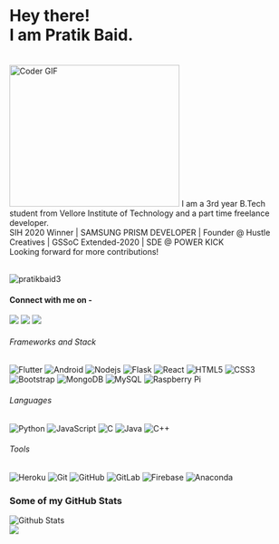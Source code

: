# Hey there!<br>I am Pratik Baid.
<br>
<img src="https://media.giphy.com/media/SWoSkN6DxTszqIKEqv/giphy.gif" alt="Coder GIF" width="300" height="250">
I am a 3rd year B.Tech student from Vellore Institute of Technology and a part time freelance developer.<br>
SIH 2020 Winner | SAMSUNG PRISM DEVELOPER | Founder @ Hustle Creatives | GSSoC Extended-2020 | SDE @ POWER KICK <br>
Looking forward for more contributions!<br><br>

<p align="left"> <img src="https://komarev.com/ghpvc/?username=pratikbaid3" alt="pratikbaid3" /> </p> 

#### Connect with me on - 
[<img src="https://img.shields.io/badge/linkedin-%230077B5.svg?&style=for-the-badge&logo=linkedin&logoColor=white" />](https://www.linkedin.com/in/pratik-baid-aa253980/) 
[<img src = "https://img.shields.io/badge/instagram-%23E4405F.svg?&style=for-the-badge&logo=instagram&logoColor=white">](https://www.instagram.com/pratik._.baid/)
[<img src ="https://img.shields.io/badge/Gmail-%23E4405F.svg?&style=for-the-badge&logo=gmail&logoColor=white">](mailto:pratikbaid3@gmail.com)

###### Frameworks and Stack
![Flutter](https://img.shields.io/badge/-Flutter-blue?style=for-the-badge&logo=flutter)
![Android](https://img.shields.io/badge/-Android-green?style=for-the-badge&logo=android)
![Nodejs](https://img.shields.io/badge/-Nodejs-black?style=for-the-badge&logo=Node.js)
![Flask](https://img.shields.io/badge/-Flask-blue?style=for-the-badge&logo=Flask)
![React](https://img.shields.io/badge/-React-black?style=for-the-badge&logo=react)
![HTML5](https://img.shields.io/badge/-HTML5-E34F26?style=for-the-badge&logo=html5&logoColor=white)
![CSS3](https://img.shields.io/badge/-CSS3-1572B6?style=for-the-badge&logo=css3)
![Bootstrap](https://img.shields.io/badge/-Bootstrap-563D7C?style=for-the-badge&logo=bootstrap)
![MongoDB](https://img.shields.io/badge/-MongoDB-black?style=for-the-badge&logo=mongodb)
![MySQL](https://img.shields.io/badge/-MySQL-pink?style=for-the-badge&logo=mysql)
![Raspberry Pi](https://img.shields.io/badge/-Raspberry%20Pi-C51A4A?style=for-the-badge&logo=Raspberry-Pi)


###### Languages
![Python](https://img.shields.io/badge/-Python-black?style=for-the-badge&logo=Python)
![JavaScript](https://img.shields.io/badge/-JavaScript-black?style=for-the-badge&logo=javascript)
![C](https://img.shields.io/badge/-C-00599C?style=for-the-badge&logo=c)
![Java](https://img.shields.io/badge/-java-E34A86?style=for-the-badge&logo=java)
![C++](https://img.shields.io/badge/-C++-00599C?style=for-the-badge&logo=c)

###### Tools
![Heroku](https://img.shields.io/badge/-Heroku-430098?style=for-the-badge&logo=heroku)
![Git](https://img.shields.io/badge/-Git-black?style=for-the-badge&logo=git)
![GitHub](https://img.shields.io/badge/-GitHub-181717?style=for-the-badge&logo=github)
![GitLab](https://img.shields.io/badge/-GitLab-FCA121?style=for-the-badge&logo=gitlab)
![Firebase](https://img.shields.io/badge/-Firebase-181717?style=for-the-badge&logo=firebase)
![Anaconda](https://img.shields.io/badge/-Anaconda-181717?style=for-the-badge&logo=anaconda)

### Some of my GitHub Stats
![Github Stats](https://github-readme-stats.vercel.app/api?username=pratikbaid3&count_private=true&show_icons=true&include_all_commits=true)<br/>
<img src="https://github-readme-streak-stats.herokuapp.com/?user=pratikbaid3"/>
